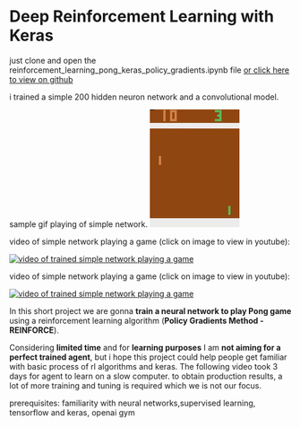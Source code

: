 # Deep Reinforcement Learning with Keras



just clone and open the reinforcement_learning_pong_keras_policy_gradients.ipynb file
[or click here to view on github](/reinforcement_learning_pong_keras_policy_gradients.ipynb)

i trained a simple 200 hidden neuron network and a convolutional model.

sample gif playing of simple network.
![](simple_network.gif)


video of simple network playing a game (click on image to view in youtube):


[![video of trained simple network playing a game](https://img.youtube.com/vi/Ol163jSlEPI/0.jpg)
](https://www.youtube.com/watch?v=Ol163jSlEPI)

video of simple network playing a game (click on image to view in youtube):

[![video of trained simple network playing a game](https://img.youtube.com/vi/1goeHG_hsUo/0.jpg)
](https://www.youtube.com/watch?v=1goeHG_hsUo)


In this short project we are gonna **train a neural network to play Pong game** using a reinforcement learning algorithm (**Policy Gradients Method - REINFORCE**). 

Considering **limited time** and for **learning purposes** I am **not aiming for a perfect trained agent**, but i hope this project could help people get familiar with basic process of rl algorithms and keras. The following video took 3 days for agent to learn on a slow computer. to obtain production results, a lot of more training and tuning is required which we is not our focus. 

prerequisites:
familiarity with neural networks,supervised learning, tensorflow and keras, openai gym


